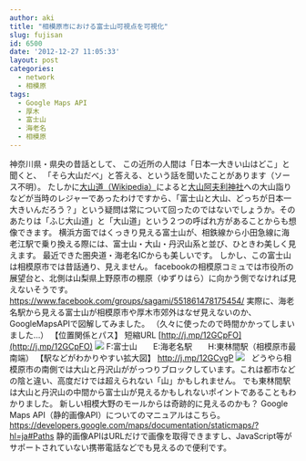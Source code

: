 ```yaml
---
author: aki
title: "相模原市における富士山可視点を可視化"
slug: fujisan
id: 6500
date: '2012-12-27 11:05:33'
layout: post
categories:
  - network
  - 相模原
tags:
  - Google Maps API
  - 厚木
  - 富士山
  - 海老名
  - 相模原
---
```


神奈川県・県央の昔話として、 この近所の人間は「日本一大きい山はどこ」と聞くと、 「そら大山だべ」と答える、という話を聞いたことがあります（ソース不明）。 たしかに[大山道（Wikipedia）](http://ja.wikipedia.org/wiki/%E5%A4%A7%E5%B1%B1%E9%81%93)によると[大山阿夫利神社](http://ja.wikipedia.org/wiki/%E5%A4%A7%E5%B1%B1%E9%98%BF%E5%A4%AB%E5%88%A9%E7%A5%9E%E7%A4%BE "大山阿夫利神社")への大山詣りなどが当時のレジャーであったわけですから、「富士山と大山、どっちが日本一大きいんだろう？」という疑問は常について回ったのではないでしょうか。そのあたりは「ふじ大山道」と「大山道」という２つの呼ばれ方があることからも想像できます。 横浜方面ではくっきり見える富士山が、相鉄線から小田急線に海老江駅で乗り換える際には、富士山・大山・丹沢山系と並び、ひときわ美しく見えます。 最近できた圏央道・海老名ICからも美しいです。 しかし、この富士山は相模原市では昔話通り、見えません。 facebookの相模原コミュでは市役所の展望台と、北側は山梨県上野原市の棚原（ゆずりはら）に向かう側でなければ見えないそうです。 https://www.facebook.com/groups/sagami/551861478175454/ 実際に、海老名駅から見える富士山が相模原市や厚木市郊外はなぜ見えないのか、GoogleMapsAPIで図解してみました。 （久々に使ったので時間かかってしまいました…） 【位置関係とパス】 短縮URL [http://j.mp/12GCpFO](http://j.mp/12GCpFO) ![](http://maps.google.com/maps/api/staticmap?center=%E5%8D%97%E8%B6%B3%E6%9F%84%E5%B8%82,japan&zoom=10&size=640x500&sensor=false&markers=color:blue%7Clabel:E%7C35.454247,139.389355&markers=color:red%7Clabel:F%7C35.360557,138.727777&markers=color:green%7Clabel:H%7C35.520517,139.43889&path=color:0x0000ff|weight:5|35.454247,139.389355|35.360557,138.727777|35.520517,139.43889) F:富士山　　E:海老名駅　　H:東林間駅（相模原市最南端） 【駅などがわかりやすい拡大図】 http://j.mp/12GCvgP ![](http://maps.google.com/maps/api/staticmap?center=%E6%B5%B7%E8%80%81%E5%90%8D%E9%A7%85,japan&zoom=12&size=640x640&sensor=false&markers=color:blue%7Clabel:E%7C35.454247,139.389355&markers=color:red%7Clabel:F%7C35.360557,138.727777&markers=color:green%7Clabel:H%7C35.520517,139.43889&path=color:0x0000ff|weight:5|35.454247,139.389355|35.360557,138.727777|35.520517,139.43889)   どうやら相模原市の南側では大山と丹沢山ががっつりブロックしています。これは都市などの陰と違い、高度だけでは超えられない「山」かもしれません。 でも東林間駅は大山と丹沢山の中間から富士山が見えるかもしれないポイントであることもわかりました。 新しい相模大野のモールからは奇跡的に見えるのかも？ Google Maps API（静的画像API）についてのマニュアルはこちら。 https://developers.google.com/maps/documentation/staticmaps/?hl=ja#Paths 静的画像APIはURLだけで画像を取得できますし、JavaScript等がサポートされていない携帯電話などでも見えるので便利です。